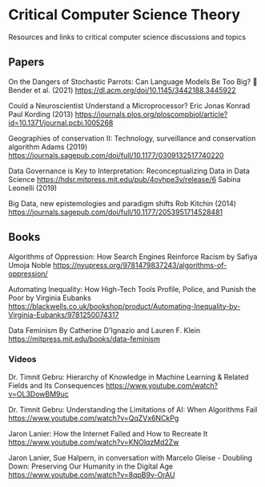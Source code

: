 # Critical Computer Science Theory
Resources and links to critical computer science discussions and topics

## Papers

On the Dangers of Stochastic Parrots: Can Language Models Be Too Big? 🦜 Bender et al. (2021)
https://dl.acm.org/doi/10.1145/3442188.3445922

Could a Neuroscientist Understand a Microprocessor? Eric Jonas Konrad Paul Kording (2013)
https://journals.plos.org/ploscompbiol/article?id=10.1371/journal.pcbi.1005268

Geographies of conservation II: Technology, surveillance and conservation algorithm Adams (2019)
https://journals.sagepub.com/doi/full/10.1177/0309132517740220

Data Governance is Key to Interpretation: Reconceptualizing Data in Data Science
https://hdsr.mitpress.mit.edu/pub/4ovhpe3v/release/6 Sabina Leonelli (2019)

Big Data, new epistemologies and paradigm shifts 
Rob Kitchin (2014)
https://journals.sagepub.com/doi/full/10.1177/2053951714528481


## Books
Algorithms of Oppression: How Search Engines Reinforce Racism by Safiya Umoja Noble
https://nyupress.org/9781479837243/algorithms-of-oppression/

Automating Inequality: How High-Tech Tools Profile, Police, and Punish the Poor by Virginia Eubanks
https://blackwells.co.uk/bookshop/product/Automating-Inequality-by-Virginia-Eubanks/9781250074317

Data Feminism By Catherine D'Ignazio and Lauren F. Klein
https://mitpress.mit.edu/books/data-feminism

### Videos
Dr. Timnit Gebru: Hierarchy of Knowledge in Machine Learning & Related Fields and Its Consequences
https://www.youtube.com/watch?v=OL3DowBM9uc

Dr. Timnit Gebru: Understanding the Limitations of AI: When Algorithms Fail
https://www.youtube.com/watch?v=QqZVx6NCkPg

Jaron Lanier: How the Internet Failed and How to Recreate It
https://www.youtube.com/watch?v=KNOlqzMd2Zw

Jaron Lanier, Sue Halpern, in conversation with Marcelo Gleise - Doubling Down: Preserving Our Humanity in the Digital Age
https://www.youtube.com/watch?v=8qpB9v-OrAU
